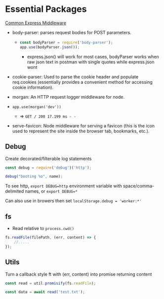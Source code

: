 # Essential Packages

[Common Express Middleware](<https://expressjs.com/en/resources/middleware.html>)

- body-parser: parses request bodies for POST parameters.

  - ```js
    const bodyParser = require('body-parser');
    app.use(bodyParser.json());
    ```
  
    - express.json() will work for most cases, bodyParser works when raw json text in postman with single quotes while express.json wont
- cookie-parser: Used to parse the cookie header and populate req.cookies (essentially provides a convenient method for accessing cookie information).
- morgan: An HTTP request logger middleware for node.
- `app.use(morgan('dev'))`
  
  - => `GET / 200 17.199 ms - -`
- serve-favicon: Node middleware for serving a favicon (this is the icon used to represent the site inside the browser tab, bookmarks, etc.).

## Debug

Create decorated/filterable log statements

```js
const debug = require('debug')('http');

debug("booting %o", name);
```

To see http, `export DEBUG=http` environment variable with space/comma-delimited names, or `export DEBUG=*`

Can also use in browers then set `localStorage.debug = 'worker:*'`

## fs

- Read relative to `process.cwd()`

```javascript
fs.readFile(filePath, (err, content) => {
	//.....
});
```

## Utils

Turn a callback style ft with (err, content) into promise returning content

```js
const read = util.promisify(fs.readFile);

const data = await read('test.txt');
```